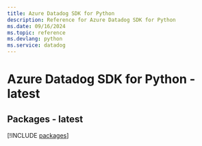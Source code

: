 ```yaml
---
title: Azure Datadog SDK for Python
description: Reference for Azure Datadog SDK for Python
ms.date: 09/16/2024
ms.topic: reference
ms.devlang: python
ms.service: datadog
---
```

# Azure Datadog SDK for Python - latest
## Packages - latest
[!INCLUDE [packages](datadog-index.md)]